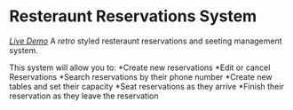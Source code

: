 # Resteraunt Reservations System
*[Live Demo](https://ms-finalcap-frontend.herokuapp.com/dashboard)*
A *retro* styled resteraunt reservations and seeting management system.

This system will allow you to:
*Create new reservations
*Edit or cancel Reservations
*Search reservations by their phone number
*Create new tables and set their capacity
*Seat reservations as they arrive 
*Finish their reservation as they leave the reservation

